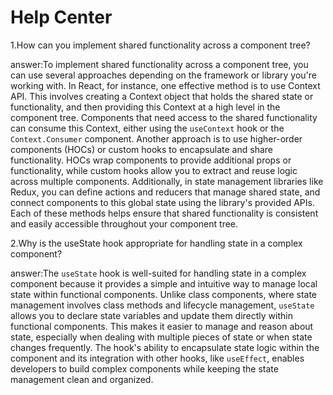 # Help Center

1.How can you implement shared functionality across a component tree?

answer:To implement shared functionality across a component tree, you can use several approaches depending on the framework or library you're working with. In React, for instance, one effective method is to use Context API. This involves creating a Context object that holds the shared state or functionality, and then providing this Context at a high level in the component tree. Components that need access to the shared functionality can consume this Context, either using the `useContext` hook or the `Context.Consumer` component. Another approach is to use higher-order components (HOCs) or custom hooks to encapsulate and share functionality. HOCs wrap components to provide additional props or functionality, while custom hooks allow you to extract and reuse logic across multiple components. Additionally, in state management libraries like Redux, you can define actions and reducers that manage shared state, and connect components to this global state using the library's provided APIs. Each of these methods helps ensure that shared functionality is consistent and easily accessible throughout your component tree.

2.Why is the useState hook appropriate for handling state in a complex component?

answer:The `useState` hook is well-suited for handling state in a complex component because it provides a simple and intuitive way to manage local state within functional components. Unlike class components, where state management involves class methods and lifecycle management, `useState` allows you to declare state variables and update them directly within functional components. This makes it easier to manage and reason about state, especially when dealing with multiple pieces of state or when state changes frequently. The hook's ability to encapsulate state logic within the component and its integration with other hooks, like `useEffect`, enables developers to build complex components while keeping the state management clean and organized.

